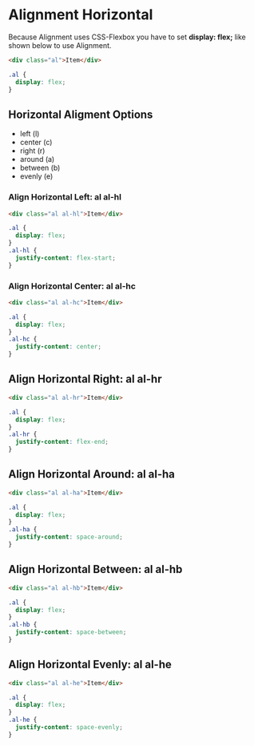 # Alignment Horizontal

Because Alignment uses CSS-Flexbox you have to set **display: flex;** like shown below to use Alignment.

```html
<div class="al">Item</div>
```

```css
.al {
  display: flex;
}
```

## Horizontal Aligment Options

- left (l)
- center (c)
- right (r)
- around (a)
- between (b)
- evenly (e)

### Align Horizontal Left: **al al-hl**

```html
<div class="al al-hl">Item</div>
```

```css
.al {
  display: flex;
}
.al-hl {
  justify-content: flex-start;
}
```

### Align Horizontal Center: **al al-hc**

```html
<div class="al al-hc">Item</div>
```

```css
.al {
  display: flex;
}
.al-hc {
  justify-content: center;
}
```

## Align Horizontal Right: **al al-hr**

```html
<div class="al al-hr">Item</div>
```

```css
.al {
  display: flex;
}
.al-hr {
  justify-content: flex-end;
}
```

## Align Horizontal Around: **al al-ha**

```html
<div class="al al-ha">Item</div>
```

```css
.al {
  display: flex;
}
.al-ha {
  justify-content: space-around;
}
```

## Align Horizontal Between: **al al-hb**

```html
<div class="al al-hb">Item</div>
```

```css
.al {
  display: flex;
}
.al-hb {
  justify-content: space-between;
}
```

## Align Horizontal Evenly: **al al-he**

```html
<div class="al al-he">Item</div>
```

```css
.al {
  display: flex;
}
.al-he {
  justify-content: space-evenly;
}
```
